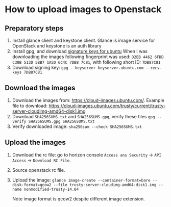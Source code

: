 How to upload images to Openstack
=================================

Preparatory steps
-----------------

1. Install glance client and keystone client. Glance is image service for OpenStack and keystone is an auth library
2. Install gpg, and download [signature keys for ubuntu](https://wiki.edubuntu.org/SecurityTeam/FAQ) When I was 
   downloading the images following fingerprint was used: `D2EB 4462 6FDD C30B 513D 5BB7 1A5D 6C4C 7DB8 7C81`, 
   with following short ID: `7DB87C81`
3. Download signing key: `gpg --keyserver keyserver.ubuntu.com --recv-keys 7DB87C81`
 
Download the images
-------------------
 
1. Download the images from: https://cloud-images.ubuntu.com/. Example file to download: 
   https://cloud-images.ubuntu.com/trusty/current/trusty-server-cloudimg-amd64-disk1.img
2. Download `SHA256SUMS.txt` and `SHA256SUMS.gpg`, verify these files `gpg --verify SHA256SUMS.gpg SHA256SUMS.txt`
3. Verify downloaded image: `sha256sum --check SHA256SUMS.txt`

Upload the images
-----------------

1. Download the rc file: go to horizon console `Access ans Security` -> `API Access` -> `Download RC File`.
2. Source openstack rc file. 
3. Upload the image: `glance image-create --container-format=bare --disk-format=qcow2 --file trusty-server-cloudimg-amd64-disk1.img --name nonmodified-trusty-14.04`

   Note image format is qcow2 despite different image extension. 